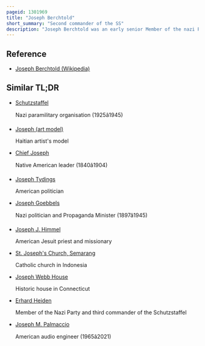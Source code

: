 ```yaml
---
pageid: 1301969
title: "Joseph Berchtold"
short_summary: "Second commander of the SS"
description: "Joseph Berchtold was an early senior Member of the nazi Party and Co-Founder of the Sturmabteilung and the Schutzstaffel."
---
```


## Reference

- [Joseph Berchtold (Wikipedia)](https://en.wikipedia.org/?curid=1301969)

## Similar TL;DR

- [Schutzstaffel](/tldr/en/schutzstaffel)

  Nazi paramilitary organisation (1925â1945)

- [Joseph (art model)](/tldr/en/joseph-art-model)

  Haitian artist's model

- [Chief Joseph](/tldr/en/chief-joseph)

  Native American leader (1840â1904)

- [Joseph Tydings](/tldr/en/joseph-tydings)

  American politician

- [Joseph Goebbels](/tldr/en/joseph-goebbels)

  Nazi politician and Propaganda Minister (1897â1945)

- [Joseph J. Himmel](/tldr/en/joseph-j-himmel)

  American Jesuit priest and missionary

- [St. Joseph's Church, Semarang](/tldr/en/st-josephs-church-semarang)

  Catholic church in Indonesia

- [Joseph Webb House](/tldr/en/joseph-webb-house)

  Historic house in Connecticut

- [Erhard Heiden](/tldr/en/erhard-heiden)

  Member of the Nazi Party and third commander of the Schutzstaffel

- [Joseph M. Palmaccio](/tldr/en/joseph-m-palmaccio)

  American audio engineer (1965â2021)

